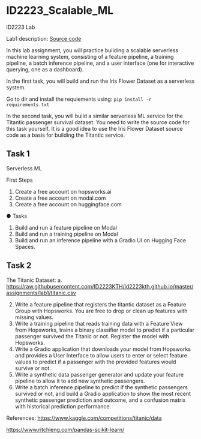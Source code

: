 # ID2223_Scalable_ML
ID2223 Lab


Lab1 description:
[Source code](https://github.com/ID2223KTH/id2223kth.github.io/tree/master/src/serverless-ml-intro)

In this lab assignment, you will practice building a scalable serverless machine learning system, consisting of a feature pipeline, a training pipeline, a batch inference pipeline, and a user interface (one for interactive querying, one as a dashboard).

In the first task, you will build and run the Iris Flower Dataset as a serverless system. 

Go to dir and install the requiements using: `pip install -r requirements.txt`

In the second task, you will build a similar serverless ML service for the Titantic passenger survival dataset. You need to write the source code for this task yourself. It is a good idea to use the Iris Flower Dataset source code as a basis for building the Titantic service. 

## Task 1
Serverless ML

First Steps
1. Create a free account on hopsworks.ai
2. Create a free account on modal.com
2. Create a free account on huggingface.com

● Tasks
1. Build and run a feature pipeline on Modal
1. Build and run a training pipeline on Modal
1. Build and run an inference pipeline with a Gradio UI on Hugging Face 
Spaces.


## Task 2
The Titanic Dataset:
a. https://raw.githubusercontent.com/ID2223KTH/id2223kth.github.io/master/assignments/lab1/titanic.csv

2. Write a feature pipeline that registers the titantic dataset as a Feature Group with 
Hopsworks. You are free to drop or clean up features with missing values.
3. Write a training pipeline that reads training data with a Feature View from Hopsworks, 
trains a binary classifier model to predict if a particular passenger survived the Titanic 
or not. Register the model with Hopsworks.
4. Write a Gradio application that downloads your model from Hopsworks and provides a 
User Interface to allow users to enter or select feature values to predict if a passenger 
with the provided features would survive or not.
5. Write a synthetic data passenger generator and update your feature pipeline to allow it 
to add new synthetic passengers.
6. Write a batch inference pipeline to predict if the synthetic passengers survived or not, 
and build a Gradio application to show the most recent synthetic passenger prediction 
and outcome, and a confusion matrix with historical prediction performance. 


References: https://www.kaggle.com/competitions/titanic/data

 https://www.ritchieng.com/pandas-scikit-learn/
